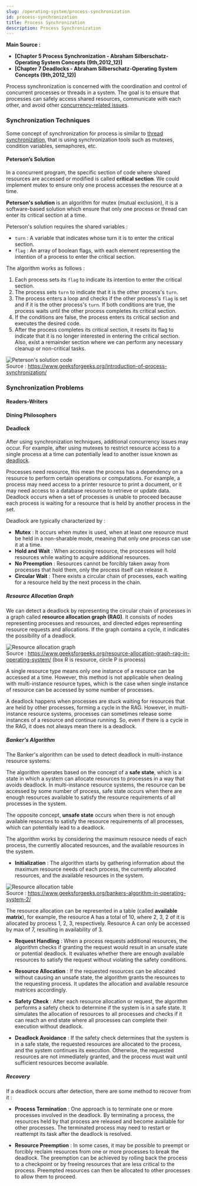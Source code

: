 ```yaml
---
slug: /operating-system/process-synchronization
id: process-synchronization
title: Process Synchronization
description: Process Synchronization
---
```


**Main Source :**

- **[Chapter 5 Process Synchronization - Abraham Silberschatz-Operating System Concepts (9th,2012_12)]**
- **[Chapter 7 Deadlocks - Abraham Silberschatz-Operating System Concepts (9th,2012_12)]**

Process synchronization is concerned with the coordination and control of concurrent processes or threads in a system. The goal is to ensure that processes can safely access shared resources, communicate with each other, and avoid other [concurrency-related issues](/operating-system/multithreading#multithreading-problems).

### Synchronization Techniques

Some concept of synchronization for process is similar to [thread synchronization](/operating-system/multithreading#thread-synchronization), that is using synchronization tools such as mutexes, condition variables, semaphores, etc.

#### Peterson’s Solution

In a concurrent program, the specific section of code where shared resources are accessed or modified is called **critical section**. We could implement mutex to ensure only one process accesses the resource at a time.

**Peterson's solution** is an algorithm for mutex (mutual exclusion), it is a software-based solution which ensure that only one process or thread can enter its critical section at a time.

Peterson's solution requires the shared variables :

- `turn` : A variable that indicates whose turn it is to enter the critical section.
- `flag` : An array of boolean flags, with each element representing the intention of a process to enter the critical section.

The algorithm works as follows :

1. Each process sets its `flag` to indicate its intention to enter the critical section.
2. The process sets `turn` to indicate that it is the other process's `turn`.
3. The process enters a loop and checks if the other process's `flag` is set and if it is the other process's `turn`. If both conditions are true, the process waits until the other process completes its critical section.
4. If the conditions are false, the process enters its critical section and executes the desired code.
5. After the process completes its critical section, it resets its flag to indicate that it is no longer interested in entering the critical section. Also, exist a remainder section where we can perform any necessary cleanup or non-critical tasks.

![Peterson's solution code](./peterson-solution.png)  
Source : https://www.geeksforgeeks.org/introduction-of-process-synchronization/

### Synchronization Problems

#### Readers-Writers

#### Dining Philosophers

#### Deadlock

After using synchronization techniques, additional concurrency issues may occur. For example, after using mutexes to restrict resource access to a single process at a time can potentially lead to another issue known as [deadlock](/operating-system/multithreading#multithreading-problem).

Processes need resource, this mean the process has a dependency on a resource to perform certain operations or computations. For example, a process may need access to a printer resource to print a document, or it may need access to a database resource to retrieve or update data. Deadlock occurs when a set of processes is unable to proceed because each process is waiting for a resource that is held by another process in the set.

Deadlock are typically characterized by :

- **Mutex** : It occurs when mutex is used, when at least one resource must be held in a non-sharable mode, meaning that only one process can use it at a time.
- **Hold and Wait** : When accessing resource, the processes will hold resources while waiting to acquire additional resources.
- **No Preemption** : Resources cannot be forcibly taken away from processes that hold them, only the process itself can release it.
- **Circular Wait** : There exists a circular chain of processes, each waiting for a resource held by the next process in the chain.

##### Resource Allocation Graph

We can detect a deadlock by representing the circular chain of processes in a graph called **resource allocation graph (RAG)**. It consists of nodes representing processes and resources, and directed edges representing resource requests and allocations. If the graph contains a cycle, it indicates the possibility of a deadlock.

![Resource allocation graph](./resource-allocation-graph.png)  
Source : https://www.geeksforgeeks.org/resource-allocation-graph-rag-in-operating-system/ (box R is resource, circle P is process)

A single resource type means only one instance of a resource can be accessed at a time. However, this method is not applicable when dealing with multi-instance resource types, which is the case when single instance of resource can be accessed by some number of processes.

A deadlock happens when processes are stuck waiting for resources that are held by other processes, forming a cycle in the RAG. However, in multi-instance resource systems, processes can sometimes release some instances of a resource and continue running. So, even if there is a cycle in the RAG, it does not always mean there is a deadlock.

##### Banker's Algorithm

The Banker's algorithm can be used to detect deadlock in multi-instance resource systems.

The algorithm operates based on the concept of a **safe state**, which is a state in which a system can allocate resources to processes in a way that avoids deadlock. In multi-instance resource systems, the resource can be accessed by some number of process, safe state occurs when there are enough resources available to satisfy the resource requirements of all processes in the system.

The opposite concept, **unsafe state** occurs when there is not enough available resources to satisfy the resource requirements of all processes, which can potentially lead to a deadlock.

The algorithm works by considering the maximum resource needs of each process, the currently allocated resources, and the available resources in the system.

- **Initialization** : The algorithm starts by gathering information about the maximum resource needs of each process, the currently allocated resources, and the available resources in the system.

![Resource allocation table](./resource-allocation-table.png)  
Source : https://www.geeksforgeeks.org/bankers-algorithm-in-operating-system-2/

The resource allocation can be represented in a table (called **available matrix**), for example, the resource A has a total of 10, where 2, 3, 2 of it is allocated by process 1, 2, 3, respectively. Resource A can only be accessed by max of 7, resulting in availability of 3.

- **Request Handling** : When a process requests additional resources, the algorithm checks if granting the request would result in an unsafe state or potential deadlock. It evaluates whether there are enough available resources to satisfy the request without violating the safety conditions.

- **Resource Allocation** : If the requested resources can be allocated without causing an unsafe state, the algorithm grants the resources to the requesting process. It updates the allocation and available resource matrices accordingly.

- **Safety Check** : After each resource allocation or request, the algorithm performs a safety check to determine if the system is in a safe state. It simulates the allocation of resources to all processes and checks if it can reach an end state where all processes can complete their execution without deadlock.

- **Deadlock Avoidance** : If the safety check determines that the system is in a safe state, the requested resources are allocated to the process, and the system continues its execution. Otherwise, the requested resources are not immediately granted, and the process must wait until sufficient resources become available.

##### Recovery

If a deadlock occurs after detection, there are some method to recover from it :

- **Process Termination** : One approach is to terminate one or more processes involved in the deadlock. By terminating a process, the resources held by that process are released and become available for other processes. The terminated process may need to restart or reattempt its task after the deadlock is resolved.

- **Resource Preemption** : In some cases, it may be possible to preempt or forcibly reclaim resources from one or more processes to break the deadlock. The preemption can be achieved by rolling back the process to a checkpoint or by freeing resources that are less critical to the process. Preempted resources can then be allocated to other processes to allow them to proceed.
